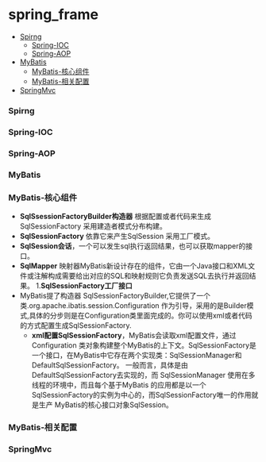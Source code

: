 # spring_frame
- [Spirng](#Spirng)
    - [Spring-IOC](#Spring-IOC)
    - [Spring-AOP](#Spring-AOP)
- [MyBatis](#MyBatis)
    - [MyBatis-核心组件](#MyBatis-核心组件)
    - [MyBatis-相关配置](#MyBatis-相关配置)
- [SpringMvc](#SpringMvc)









### Spirng
### Spring-IOC
### Spring-AOP















### MyBatis
### MyBatis-核心组件
* **SqlSsessionFactoryBuilder构造器** 根据配置或者代码来生成SqlSessionFactory 采用建造者模式分布构建。
* **SqlSessionFactory** 依靠它来产生SqlSession 采用工厂模式。
* **SqlSession会话**，一个可以发生sql执行返回结果，也可以获取mapper的接口。
* **SqlMapper** 映射器MyBatis新设计存在的组件，它由一个Java接口和XML文件或注解构成需要给出对应的SQL和映射规则它负责发送SQL去执行并返回结果。
1.**SqlSessionFactory工厂接口**
* MyBatis提了构造器 SqlSessionFactoryBuilder,它提供了一个类.org.apache.ibatis.session.Configuration 作为引导，采用的是Builder模式,具体的分步则是在Configuration类里面完成的。你可以使用xml或者代码的方式配置生成SqlSessionFactory.
  * **xml配置SqlSessionFactory**，MyBatis会读取xml配置文件，通过 Configuration 类对象构建整个MyBatis的上下文。SqlSessionFactory是一个接口，在MyBatis中它存在两个实现类：SqlSessionManager和DefaultSqlSessionFactory。 一般而言，具体是由DefaultSqlSessionFactory去实现的，而 SqlSessionManager 使用在多线程的环境中，而且每个基于MyBatis 的应用都是以一个SqlSessionFactory的实例为中心的，而SqlSessionFactory唯一的作用就是生产 MyBatis的核心接口对象SqlSession。

  



### MyBatis-相关配置











### SpringMvc

